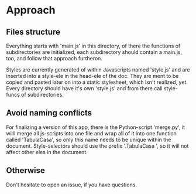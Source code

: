Approach
========

Files structure
---------------

Everything starts with 'main.js' in this directory, of there the functions of
subdirectories are initialized, each subdirectory should contain a main.js,
too, and follow that approach furtheron.

Styles are currently generated of within Javascripts named 'style.js' and are
inserted into a style-ele in the head-ele of the doc. They are ment to be
copied and pasted later on into a static stylesheet, which isn't realized, yet.
Every directory should have it's own 'style.js' and from there call style-funcs
of subdirectories.


Avoid naming conflicts
----------------------

For finalizing a version of this app, there is the Python-script 'merge.py', it
willl merge all js-scripts into one file and wrap all of it into one function
called 'TabulaCasa', so only this name needs to be unique within the document.
Style-selectors should use the prefix '.TabulaCasa ', so it will not affect
other eles in the document.


Otherwise
---------

Don't hesitate to open an issue, if you have questions.
